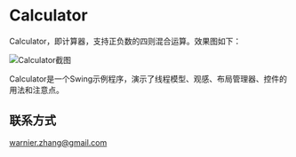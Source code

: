 # Calculator

Calculator，即计算器，支持正负数的四则混合运算。效果图如下：

![Calculator截图](Calculator/screenshot/Calculator-screenshot.PNG)

Calculator是一个Swing示例程序，演示了线程模型、观感、布局管理器、控件的用法和注意点。

## 联系方式

warnier.zhang@gmail.com